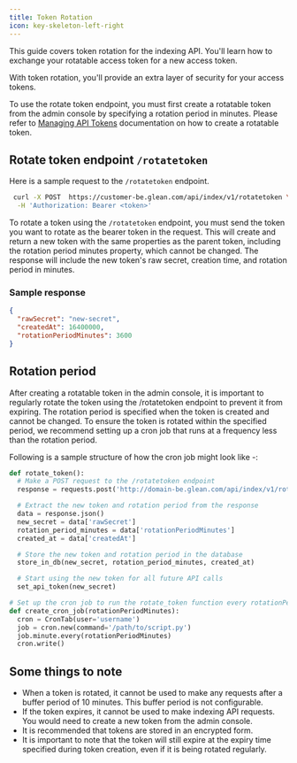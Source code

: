 ```yaml
---
title: Token Rotation
icon: key-skeleton-left-right
---
```


This guide covers token rotation for the indexing API. You'll learn how to exchange your rotatable access token for a new access token.

With token rotation, you'll provide an extra layer of security for your access tokens.

To use the rotate token endpoint, you must first create a rotatable token from the admin console by specifying a rotation period in minutes. Please refer to [Managing API Tokens](/api-info/indexing/authentication/overview) documentation on how to create a rotatable token.

## Rotate token endpoint `/rotatetoken`

Here is a sample request to the `/rotatetoken` endpoint.

```bash
 curl -X POST  https://customer-be.glean.com/api/index/v1/rotatetoken \
  -H 'Authorization: Bearer <token>'
```

To rotate a token using the `/rotatetoken` endpoint, you must send the token you want to rotate as the bearer token in the request. This will create and return a new token with the same properties as the parent token, including the rotation period minutes property, which cannot be changed. The response will include the new token's raw secret, creation time, and rotation period in minutes.

### Sample response

```json
{
  "rawSecret": "new-secret",
  "createdAt": 16400000,
  "rotationPeriodMinutes": 3600
}
```

## Rotation period

After creating a rotatable token in the admin console, it is important to regularly rotate the token using the /rotatetoken endpoint to prevent it from expiring. The rotation period is specified when the token is created and cannot be changed. To ensure the token is rotated within the specified period, we recommend setting up a cron job that runs at a frequency less than the rotation period.

Following is a sample structure of how the cron job might look like -:

```python Python
def rotate_token():
  # Make a POST request to the /rotatetoken endpoint
  response = requests.post('http://domain-be.glean.com/api/index/v1/rotatetoken')

  # Extract the new token and rotation period from the response
  data = response.json()
  new_secret = data['rawSecret']
  rotation_period_minutes = data['rotationPeriodMinutes']
  created_at = data['createdAt']

  # Store the new token and rotation period in the database
  store_in_db(new_secret, rotation_period_minutes, created_at)

  # Start using the new token for all future API calls
  set_api_token(new_secret)

# Set up the cron job to run the rotate_token function every rotationPeriodMinutes minutes
def create_cron_job(rotationPeriodMinutes):
  cron = CronTab(user='username')
  job = cron.new(command='/path/to/script.py')
  job.minute.every(rotationPeriodMinutes)
  cron.write()
```

## Some things to note

- When a token is rotated, it cannot be used to make any requests after a buffer period of 10 minutes. This buffer period is not configurable.
- If the token expires, it cannot be used to make indexing API requests. You would need to create a new token from the admin console.
- It is recommended that tokens are stored in an encrypted form.
- It is important to note that the token will still expire at the expiry time specified during token creation, even if it is being rotated regularly.
